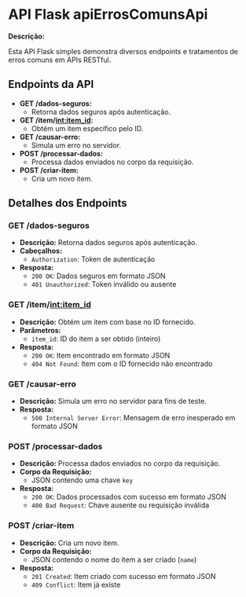 # API Flask apiErrosComunsApi

**Descrição:**

Esta API Flask simples demonstra diversos endpoints e tratamentos de erros comuns em APIs RESTful.

## Endpoints da API

* **GET /dados-seguros:**
  * Retorna dados seguros após autenticação.
* **GET /item/<int:item_id>:**
  * Obtém um item específico pelo ID.
* **GET /causar-erro:**
  * Simula um erro no servidor.
* **POST /processar-dados:**
  * Processa dados enviados no corpo da requisição.
* **POST /criar-item:**
  * Cria um novo item.

## Detalhes dos Endpoints

### GET /dados-seguros
* **Descrição:** Retorna dados seguros após autenticação.
* **Cabeçalhos:**
  * `Authorization`: Token de autenticação
* **Resposta:**
  * `200 OK`: Dados seguros em formato JSON
  * `401 Unauthorized`: Token inválido ou ausente

### GET /item/<int:item_id>
* **Descrição:** Obtém um item com base no ID fornecido.
* **Parâmetros:**
  * `item_id`: ID do item a ser obtido (inteiro)
* **Resposta:**
  * `200 OK`: Item encontrado em formato JSON
  * `404 Not Found`: Item com o ID fornecido não encontrado

### GET /causar-erro
* **Descrição:** Simula um erro no servidor para fins de teste.
* **Resposta:**
  * `500 Internal Server Error`: Mensagem de erro inesperado em formato JSON

### POST /processar-dados
* **Descrição:** Processa dados enviados no corpo da requisição.
* **Corpo da Requisição:**
  * JSON contendo uma chave `key`
* **Resposta:**
  * `200 OK`: Dados processados com sucesso em formato JSON
  * `400 Bad Request`: Chave ausente ou requisição inválida

### POST /criar-item
* **Descrição:** Cria um novo item.
* **Corpo da Requisição:**
  * JSON contendo o nome do item a ser criado (`name`)
* **Resposta:**
  * `201 Created`: Item criado com sucesso em formato JSON
  * `409 Conflict`: Item já existe
